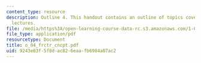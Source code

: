 ```yaml
---
content_type: resource
description: Outline 4. This handout contains an outline of topics covered in course
  lectures.
file: /media/https%3A/open-learning-course-data-rc.s3.amazonaws.com/1-054-mechanics-and-design-of-concrete-structures-spring-2004/9243e83f5f8dac826eaafb6984a07ac2_o_04_frctr_cncpt.pdf
file_type: application/pdf
resourcetype: Document
title: o_04_frctr_cncpt.pdf
uid: 9243e83f-5f8d-ac82-6eaa-fb6984a07ac2
---
```

